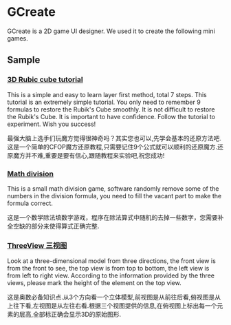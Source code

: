 # GCreate

GCreate is a 2D game UI designer. We used it to create the following mini games.

## Sample
### [3D Rubic cube tutorial](https://fy-create.github.io/GCreate/demo/cube/)
This is a simple and easy to learn layer first method, total 7 steps. This tutorial is an extremely simple tutorial. You only need to remember 9 formulas to restore the Rubik's Cube smoothly. It is not difficult to restore the Rubik's Cube. It is important to have confidence. Follow the tutorial to experiment. Wish you success!

最强大脑上选手们玩魔方觉得很神奇吗？其实您也可以,先学会基本的还原方法吧.这是一个简单的CFOP魔方还原教程,只需要记住9个公式就可以顺利的还原魔方.还原魔方并不难,重要是要有信心,跟随教程来实验吧,祝您成功!

### [Math division](https://fy-create.github.io/GCreate/demo/division/)
This is a small math division game, software randomly remove some of the numbers in the division formula, you need to fill the vacant part to make the formula correct.

这是一个数学除法填数字游戏，程序在除法算式中随机的去掉一些数字，您需要补全空缺的部分来使得算式正确完整.

### [ThreeView 三视图](https://fy-create.github.io/GCreate/demo/threeview/)
Look at a three-dimensional model from three directions, the front view is from the front to see, the top view is from top to bottom, the left view is from left to right view. According to the information provided by the three views, please mark the height of the element on the top view.

这是奥数必备知识点.从3个方向看一个立体模型,前视图是从前往后看,俯视图是从上往下看,左视图是从左往右看.根据三个视图提供的信息,在俯视图上标出每一个元素的层高,全部标正确会显示3D的原始图形.
